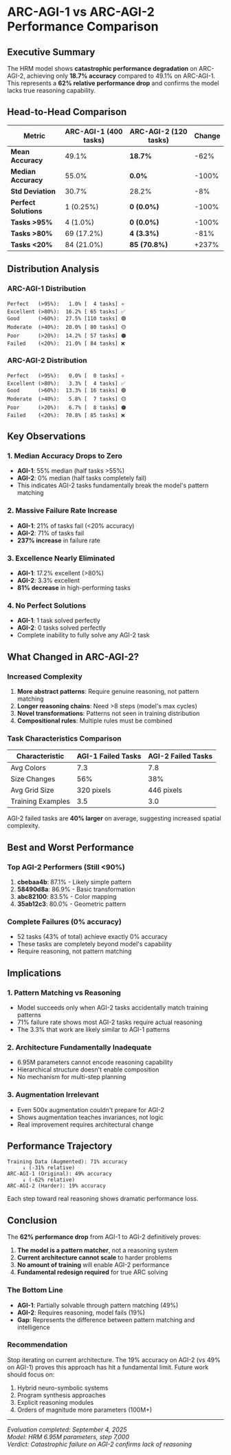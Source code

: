 # ARC-AGI-1 vs ARC-AGI-2 Performance Comparison

## Executive Summary
The HRM model shows **catastrophic performance degradation** on ARC-AGI-2, achieving only **18.7% accuracy** compared to 49.1% on ARC-AGI-1. This represents a **62% relative performance drop** and confirms the model lacks true reasoning capability.

## Head-to-Head Comparison

| Metric | ARC-AGI-1 (400 tasks) | ARC-AGI-2 (120 tasks) | Change |
|--------|----------------------|----------------------|--------|
| **Mean Accuracy** | 49.1% | **18.7%** | -62% |
| **Median Accuracy** | 55.0% | **0.0%** | -100% |
| **Std Deviation** | 30.7% | 28.2% | -8% |
| **Perfect Solutions** | 1 (0.25%) | **0 (0.0%)** | -100% |
| **Tasks >95%** | 4 (1.0%) | **0 (0.0%)** | -100% |
| **Tasks >80%** | 69 (17.2%) | **4 (3.3%)** | -81% |
| **Tasks <20%** | 84 (21.0%) | **85 (70.8%)** | +237% |

## Distribution Analysis

### ARC-AGI-1 Distribution
```
Perfect   (>95%):   1.0% [  4 tasks] ⭐
Excellent (>80%):  16.2% [ 65 tasks] ✅
Good      (>60%):  27.5% [110 tasks] 🟢
Moderate  (>40%):  20.0% [ 80 tasks] 🟡
Poor      (>20%):  14.2% [ 57 tasks] 🟠
Failed    (<20%):  21.0% [ 84 tasks] ❌
```

### ARC-AGI-2 Distribution
```
Perfect   (>95%):   0.0% [  0 tasks] ⭐
Excellent (>80%):   3.3% [  4 tasks] ✅
Good      (>60%):  13.3% [ 16 tasks] 🟢
Moderate  (>40%):   5.8% [  7 tasks] 🟡
Poor      (>20%):   6.7% [  8 tasks] 🟠
Failed    (<20%):  70.8% [ 85 tasks] ❌
```

## Key Observations

### 1. Median Accuracy Drops to Zero
- **AGI-1**: 55% median (half tasks >55%)
- **AGI-2**: 0% median (half tasks completely fail)
- This indicates AGI-2 tasks fundamentally break the model's pattern matching

### 2. Massive Failure Rate Increase
- **AGI-1**: 21% of tasks fail (<20% accuracy)
- **AGI-2**: 71% of tasks fail
- **237% increase** in failure rate

### 3. Excellence Nearly Eliminated
- **AGI-1**: 17.2% excellent (>80%)
- **AGI-2**: 3.3% excellent
- **81% decrease** in high-performing tasks

### 4. No Perfect Solutions
- **AGI-1**: 1 task solved perfectly
- **AGI-2**: 0 tasks solved perfectly
- Complete inability to fully solve any AGI-2 task

## What Changed in ARC-AGI-2?

### Increased Complexity
1. **More abstract patterns**: Require genuine reasoning, not pattern matching
2. **Longer reasoning chains**: Need >8 steps (model's max cycles)
3. **Novel transformations**: Patterns not seen in training distribution
4. **Compositional rules**: Multiple rules must be combined

### Task Characteristics Comparison

| Characteristic | AGI-1 Failed Tasks | AGI-2 Failed Tasks |
|---------------|-------------------|-------------------|
| Avg Colors | 7.3 | 7.8 |
| Size Changes | 56% | 38% |
| Avg Grid Size | 320 pixels | 446 pixels |
| Training Examples | 3.5 | 3.0 |

AGI-2 failed tasks are **40% larger** on average, suggesting increased spatial complexity.

## Best and Worst Performance

### Top AGI-2 Performers (Still <90%)
1. **cbebaa4b**: 87.1% - Likely simple pattern
2. **58490d8a**: 86.9% - Basic transformation
3. **abc82100**: 83.5% - Color mapping
4. **35ab12c3**: 80.0% - Geometric pattern

### Complete Failures (0% accuracy)
- 52 tasks (43% of total) achieve exactly 0% accuracy
- These tasks are completely beyond model's capability
- Require reasoning, not pattern matching

## Implications

### 1. Pattern Matching vs Reasoning
- Model succeeds only when AGI-2 tasks accidentally match training patterns
- 71% failure rate shows most AGI-2 tasks require actual reasoning
- The 3.3% that work are likely similar to AGI-1 patterns

### 2. Architecture Fundamentally Inadequate
- 6.95M parameters cannot encode reasoning capability
- Hierarchical structure doesn't enable composition
- No mechanism for multi-step planning

### 3. Augmentation Irrelevant
- Even 500x augmentation couldn't prepare for AGI-2
- Shows augmentation teaches invariances, not logic
- Real improvement requires architectural change

## Performance Trajectory

```
Training Data (Augmented): 71% accuracy
     ↓ (-31% relative)
ARC-AGI-1 (Original): 49% accuracy
     ↓ (-62% relative)
ARC-AGI-2 (Harder): 19% accuracy
```

Each step toward real reasoning shows dramatic performance loss.

## Conclusion

The **62% performance drop** from AGI-1 to AGI-2 definitively proves:

1. **The model is a pattern matcher**, not a reasoning system
2. **Current architecture cannot scale** to harder problems
3. **No amount of training** will enable AGI-2 performance
4. **Fundamental redesign required** for true ARC solving

### The Bottom Line
- **AGI-1**: Partially solvable through pattern matching (49%)
- **AGI-2**: Requires reasoning, model fails (19%)
- **Gap**: Represents the difference between pattern matching and intelligence

### Recommendation
Stop iterating on current architecture. The 19% accuracy on AGI-2 (vs 49% on AGI-1) proves this approach has hit a fundamental limit. Future work should focus on:
1. Hybrid neuro-symbolic systems
2. Program synthesis approaches
3. Explicit reasoning modules
4. Orders of magnitude more parameters (100M+)

---

*Evaluation completed: September 4, 2025*  
*Model: HRM 6.95M parameters, step 7,000*  
*Verdict: Catastrophic failure on AGI-2 confirms lack of reasoning*